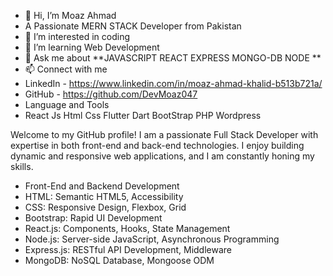 - 👋 Hi, I’m Moaz Ahmad
- A Passionate MERN STACK Developer from Pakistan
- 👀 I’m interested in coding
- 🌱 I’m learning Web Development
- 💬 Ask me about **JAVASCRIPT REACT EXPRESS MONGO-DB NODE **
- 📫 Connect with me 
- LinkedIn - https://www.linkedin.com/in/moaz-ahmad-khalid-b513b721a/
- GitHub - https://github.com/DevMoaz047
- Language and Tools
- React Js Html Css Flutter Dart BootStrap PHP Wordpress 
 
Welcome to my GitHub profile! I am a passionate Full Stack Developer with expertise in both front-end and back-end technologies. I enjoy building dynamic and responsive web applications, and I am constantly honing my skills.
- Front-End and Backend Development
- HTML: Semantic HTML5, Accessibility
- CSS: Responsive Design, Flexbox, Grid
- Bootstrap: Rapid UI Development
- React.js: Components, Hooks, State Management
- Node.js: Server-side JavaScript, Asynchronous Programming
- Express.js: RESTful API Development, Middleware
- MongoDB: NoSQL Database, Mongoose ODM
